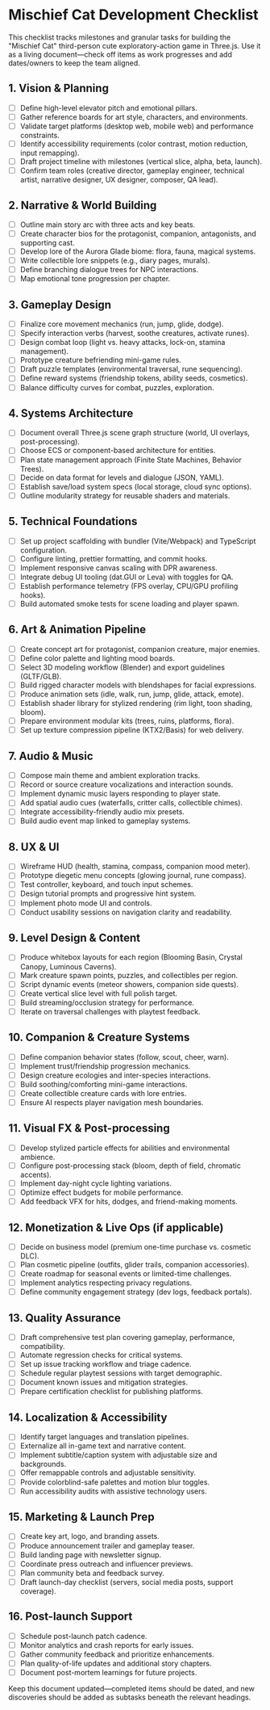 # Mischief Cat Development Checklist

This checklist tracks milestones and granular tasks for building the "Mischief Cat" third-person cute exploratory-action game in Three.js. Use it as a living document—check off items as work progresses and add dates/owners to keep the team aligned.

## 1. Vision & Planning
- [ ] Define high-level elevator pitch and emotional pillars.
- [ ] Gather reference boards for art style, characters, and environments.
- [ ] Validate target platforms (desktop web, mobile web) and performance constraints.
- [ ] Identify accessibility requirements (color contrast, motion reduction, input remapping).
- [ ] Draft project timeline with milestones (vertical slice, alpha, beta, launch).
- [ ] Confirm team roles (creative director, gameplay engineer, technical artist, narrative designer, UX designer, composer, QA lead).

## 2. Narrative & World Building
- [ ] Outline main story arc with three acts and key beats.
- [ ] Create character bios for the protagonist, companion, antagonists, and supporting cast.
- [ ] Develop lore of the Aurora Glade biome: flora, fauna, magical systems.
- [ ] Write collectible lore snippets (e.g., diary pages, murals).
- [ ] Define branching dialogue trees for NPC interactions.
- [ ] Map emotional tone progression per chapter.

## 3. Gameplay Design
- [ ] Finalize core movement mechanics (run, jump, glide, dodge).
- [ ] Specify interaction verbs (harvest, soothe creatures, activate runes).
- [ ] Design combat loop (light vs. heavy attacks, lock-on, stamina management).
- [ ] Prototype creature befriending mini-game rules.
- [ ] Draft puzzle templates (environmental traversal, rune sequencing).
- [ ] Define reward systems (friendship tokens, ability seeds, cosmetics).
- [ ] Balance difficulty curves for combat, puzzles, exploration.

## 4. Systems Architecture
- [ ] Document overall Three.js scene graph structure (world, UI overlays, post-processing).
- [ ] Choose ECS or component-based architecture for entities.
- [ ] Plan state management approach (Finite State Machines, Behavior Trees).
- [ ] Decide on data format for levels and dialogue (JSON, YAML).
- [ ] Establish save/load system specs (local storage, cloud sync options).
- [ ] Outline modularity strategy for reusable shaders and materials.

## 5. Technical Foundations
- [ ] Set up project scaffolding with bundler (Vite/Webpack) and TypeScript configuration.
- [ ] Configure linting, prettier formatting, and commit hooks.
- [ ] Implement responsive canvas scaling with DPR awareness.
- [ ] Integrate debug UI tooling (dat.GUI or Leva) with toggles for QA.
- [ ] Establish performance telemetry (FPS overlay, CPU/GPU profiling hooks).
- [ ] Build automated smoke tests for scene loading and player spawn.

## 6. Art & Animation Pipeline
- [ ] Create concept art for protagonist, companion creature, major enemies.
- [ ] Define color palette and lighting mood boards.
- [ ] Select 3D modeling workflow (Blender) and export guidelines (GLTF/GLB).
- [ ] Build rigged character models with blendshapes for facial expressions.
- [ ] Produce animation sets (idle, walk, run, jump, glide, attack, emote).
- [ ] Establish shader library for stylized rendering (rim light, toon shading, bloom).
- [ ] Prepare environment modular kits (trees, ruins, platforms, flora).
- [ ] Set up texture compression pipeline (KTX2/Basis) for web delivery.

## 7. Audio & Music
- [ ] Compose main theme and ambient exploration tracks.
- [ ] Record or source creature vocalizations and interaction sounds.
- [ ] Implement dynamic music layers responding to player state.
- [ ] Add spatial audio cues (waterfalls, critter calls, collectible chimes).
- [ ] Integrate accessibility-friendly audio mix presets.
- [ ] Build audio event map linked to gameplay systems.

## 8. UX & UI
- [ ] Wireframe HUD (health, stamina, compass, companion mood meter).
- [ ] Prototype diegetic menu concepts (glowing journal, rune compass).
- [ ] Test controller, keyboard, and touch input schemes.
- [ ] Design tutorial prompts and progressive hint system.
- [ ] Implement photo mode UI and controls.
- [ ] Conduct usability sessions on navigation clarity and readability.

## 9. Level Design & Content
- [ ] Produce whitebox layouts for each region (Blooming Basin, Crystal Canopy, Luminous Caverns).
- [ ] Mark creature spawn points, puzzles, and collectibles per region.
- [ ] Script dynamic events (meteor showers, companion side quests).
- [ ] Create vertical slice level with full polish target.
- [ ] Build streaming/occlusion strategy for performance.
- [ ] Iterate on traversal challenges with playtest feedback.

## 10. Companion & Creature Systems
- [ ] Define companion behavior states (follow, scout, cheer, warn).
- [ ] Implement trust/friendship progression mechanics.
- [ ] Design creature ecologies and inter-species interactions.
- [ ] Build soothing/comforting mini-game interactions.
- [ ] Create collectible creature cards with lore entries.
- [ ] Ensure AI respects player navigation mesh boundaries.

## 11. Visual FX & Post-processing
- [ ] Develop stylized particle effects for abilities and environmental ambience.
- [ ] Configure post-processing stack (bloom, depth of field, chromatic accents).
- [ ] Implement day-night cycle lighting variations.
- [ ] Optimize effect budgets for mobile performance.
- [ ] Add feedback VFX for hits, dodges, and friend-making moments.

## 12. Monetization & Live Ops (if applicable)
- [ ] Decide on business model (premium one-time purchase vs. cosmetic DLC).
- [ ] Plan cosmetic pipeline (outfits, glider trails, companion accessories).
- [ ] Create roadmap for seasonal events or limited-time challenges.
- [ ] Implement analytics respecting privacy regulations.
- [ ] Define community engagement strategy (dev logs, feedback portals).

## 13. Quality Assurance
- [ ] Draft comprehensive test plan covering gameplay, performance, compatibility.
- [ ] Automate regression checks for critical systems.
- [ ] Set up issue tracking workflow and triage cadence.
- [ ] Schedule regular playtest sessions with target demographic.
- [ ] Document known issues and mitigation strategies.
- [ ] Prepare certification checklist for publishing platforms.

## 14. Localization & Accessibility
- [ ] Identify target languages and translation pipelines.
- [ ] Externalize all in-game text and narrative content.
- [ ] Implement subtitle/caption system with adjustable size and backgrounds.
- [ ] Offer remappable controls and adjustable sensitivity.
- [ ] Provide colorblind-safe palettes and motion blur toggles.
- [ ] Run accessibility audits with assistive technology users.

## 15. Marketing & Launch Prep
- [ ] Create key art, logo, and branding assets.
- [ ] Produce announcement trailer and gameplay teaser.
- [ ] Build landing page with newsletter signup.
- [ ] Coordinate press outreach and influencer previews.
- [ ] Plan community beta and feedback survey.
- [ ] Draft launch-day checklist (servers, social media posts, support coverage).

## 16. Post-launch Support
- [ ] Schedule post-launch patch cadence.
- [ ] Monitor analytics and crash reports for early issues.
- [ ] Gather community feedback and prioritize enhancements.
- [ ] Plan quality-of-life updates and additional story chapters.
- [ ] Document post-mortem learnings for future projects.

Keep this document updated—completed items should be dated, and new discoveries should be added as subtasks beneath the relevant headings.
